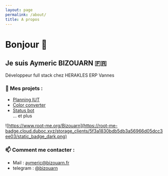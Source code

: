 ```yaml
---
layout: page
permalink: /about/
title: A propos
---
```

# Bonjour 👋
## Je suis Aymeric BIZOUARN 🇫🇷
Développeur full stack chez HERAKLES ERP Vannes

### 🔭 Mes projets :  
- [Planning IUT](https://github.com/bizouarn/Planning-IUT.git)
- [Color converter](https://bizouarn.github.io/Color-converter-GUI/)
- [Status bot](https://github.com/bizouarn/Status-bot.git)  
... et plus

![https://www.root-me.org/Bizouarn](https://root-me-badge.cloud.duboc.xyz/storage_clients/5f3a1830bdb5db3a56966d05dcc3ee03/static_badge_dark.png)

### 📫 Comment me contacter :
- Mail : [aymeric@bizouarn.fr](mailto://aymeric@bizouarn.fr)
- telegram : [@bizouarn](https://t.me/bizouarn)
